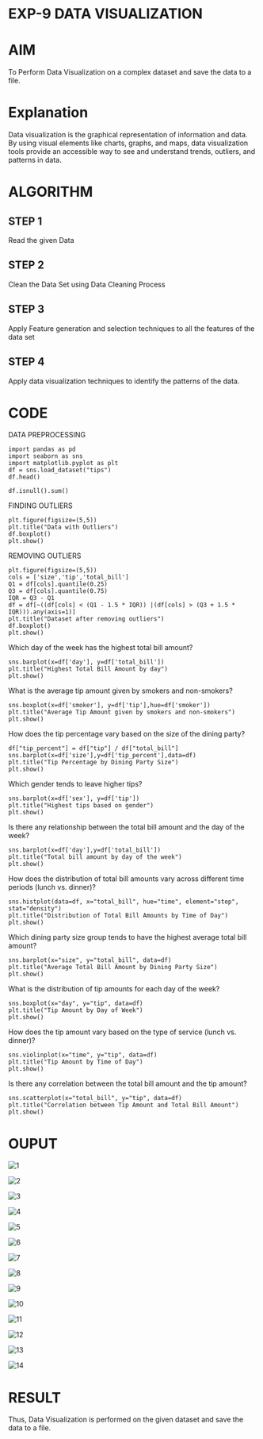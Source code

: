 # EXP-9 DATA VISUALIZATION
# AIM
To Perform Data Visualization on a complex dataset and save the data to a file.

# Explanation
Data visualization is the graphical representation of information and data. By using visual elements like charts, graphs, and maps, data visualization tools provide an accessible way to see and understand trends, outliers, and patterns in data.

# ALGORITHM
## STEP 1
Read the given Data

## STEP 2
Clean the Data Set using Data Cleaning Process

## STEP 3
Apply Feature generation and selection techniques to all the features of the data set

## STEP 4
Apply data visualization techniques to identify the patterns of the data.

# CODE
DATA PREPROCESSING
```
import pandas as pd
import seaborn as sns
import matplotlib.pyplot as plt
df = sns.load_dataset("tips")
df.head()
```
```
df.isnull().sum()
```
FINDING OUTLIERS 
```
plt.figure(figsize=(5,5))
plt.title("Data with Outliers")
df.boxplot()
plt.show()
```
REMOVING OUTLIERS
```
plt.figure(figsize=(5,5))
cols = ['size','tip','total_bill']
Q1 = df[cols].quantile(0.25)
Q3 = df[cols].quantile(0.75)
IQR = Q3 - Q1
df = df[~((df[cols] < (Q1 - 1.5 * IQR)) |(df[cols] > (Q3 + 1.5 * IQR))).any(axis=1)]
plt.title("Dataset after removing outliers")
df.boxplot()
plt.show()
```
Which day of the week has the highest total bill amount?
```
sns.barplot(x=df['day'], y=df['total_bill'])
plt.title("Highest Total Bill Amount by day")
plt.show()
```
What is the average tip amount given by smokers and non-smokers?
```
sns.boxplot(x=df['smoker'], y=df['tip'],hue=df['smoker'])
plt.title("Average Tip Amount given by smokers and non-smokers")
plt.show()
```
How does the tip percentage vary based on the size of the dining party?
```
df["tip_percent"] = df["tip"] / df["total_bill"]
sns.barplot(x=df['size'],y=df['tip_percent'],data=df)
plt.title("Tip Percentage by Dining Party Size")
plt.show()
```
Which gender tends to leave higher tips?
```
sns.barplot(x=df['sex'], y=df['tip'])
plt.title("Highest tips based on gender")
plt.show()
```
Is there any relationship between the total bill amount and the day of the week?
```
sns.barplot(x=df['day'],y=df['total_bill'])
plt.title("Total bill amount by day of the week")
plt.show()
```
How does the distribution of total bill amounts vary across different time periods (lunch vs. dinner)?
```
sns.histplot(data=df, x="total_bill", hue="time", element="step", stat="density")
plt.title("Distribution of Total Bill Amounts by Time of Day")
plt.show()
```
Which dining party size group tends to have the highest average total bill amount?
```
sns.barplot(x="size", y="total_bill", data=df)
plt.title("Average Total Bill Amount by Dining Party Size")
plt.show()
```
What is the distribution of tip amounts for each day of the week?
```
sns.boxplot(x="day", y="tip", data=df)
plt.title("Tip Amount by Day of Week")
plt.show()
```
How does the tip amount vary based on the type of service (lunch vs. dinner)?
```
sns.violinplot(x="time", y="tip", data=df)
plt.title("Tip Amount by Time of Day")
plt.show()
```
Is there any correlation between the total bill amount and the tip amount?
```
sns.scatterplot(x="total_bill", y="tip", data=df)
plt.title("Correlation between Tip Amount and Total Bill Amount")
plt.show()
```
# OUPUT
![1](https://github.com/viswapriyaG/Ex-09-Data-Visualization_/assets/131427787/8de365c6-08e9-4695-98c7-167151f37a3b)

![2](https://github.com/viswapriyaG/Ex-09-Data-Visualization_/assets/131427787/ad1caf98-070f-46fe-a5f1-7bead2e8b3ff)

![3](https://github.com/viswapriyaG/Ex-09-Data-Visualization_/assets/131427787/730c0554-eadc-4ef5-a1ac-f80fcace3a27)

![4](https://github.com/viswapriyaG/Ex-09-Data-Visualization_/assets/131427787/0a830937-7895-4330-a4a6-d8dbe1c27d84)

![5](https://github.com/viswapriyaG/Ex-09-Data-Visualization_/assets/131427787/eee7621d-bf2c-459c-a55f-8438dbc00138)

![6](https://github.com/viswapriyaG/Ex-09-Data-Visualization_/assets/131427787/537a0c74-2ea2-4e04-8f7e-14db7fd02c69)

![7](https://github.com/viswapriyaG/Ex-09-Data-Visualization_/assets/131427787/45ce75c4-fa81-4d49-af98-074560f95689)

![8](https://github.com/viswapriyaG/Ex-09-Data-Visualization_/assets/131427787/500c10b3-3b2a-42f3-a73e-1b1ced94d1c3)

![9](https://github.com/viswapriyaG/Ex-09-Data-Visualization_/assets/131427787/25ac68f5-0ab7-4ec8-9f7c-09c9a15ee7d1)

![10](https://github.com/viswapriyaG/Ex-09-Data-Visualization_/assets/131427787/02035e35-fd87-43f4-a4e9-2f2ca2621ae6)


![11](https://github.com/viswapriyaG/Ex-09-Data-Visualization_/assets/131427787/e4922a86-0852-45b9-8a1d-66e8213ffc1e)

![12](https://github.com/viswapriyaG/Ex-09-Data-Visualization_/assets/131427787/4b0cb253-e71b-4a5e-b3f0-3f450277560b)

![13](https://github.com/viswapriyaG/Ex-09-Data-Visualization_/assets/131427787/dcfb90f3-3906-4fc8-9507-6b0bf548c930)

![14](https://github.com/viswapriyaG/Ex-09-Data-Visualization_/assets/131427787/79a2ea49-58cf-4a59-bfe0-3c302d1bc046)


# RESULT

Thus, Data Visualization is performed on the given dataset and save the data to a file.
